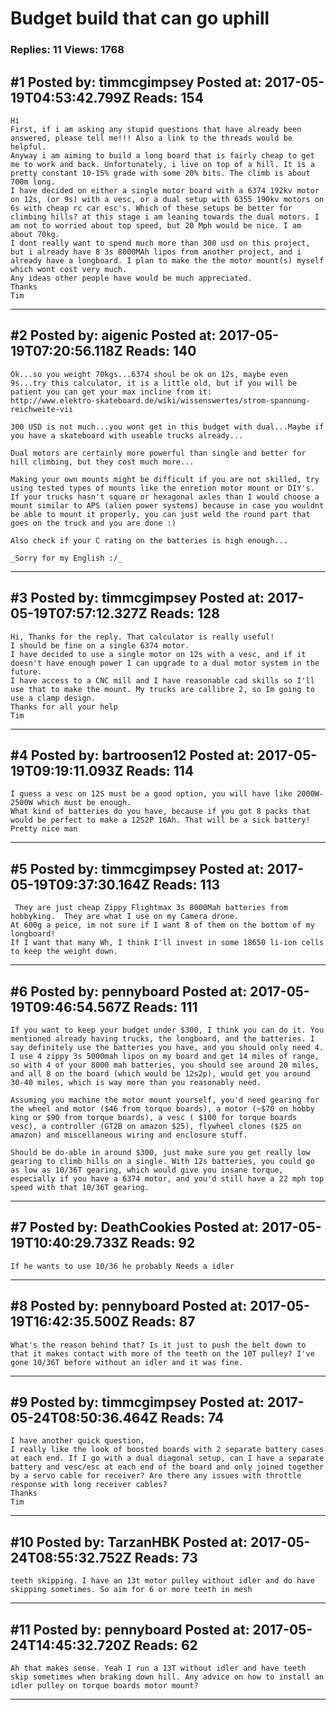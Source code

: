 # Budget build that can go uphill

### Replies: 11 Views: 1768

## \#1 Posted by: timmcgimpsey Posted at: 2017-05-19T04:53:42.799Z Reads: 154

```
Hi
First, if i am asking any stupid questions that have already been answered, please tell me!!! Also a link to the threads would be helpful.
Anyway i am aiming to build a long board that is fairly cheap to get me to work and back. Unfortunately, i live on top of a hill. It is a pretty constant 10-15% grade with some 20% bits. The climb is about 700m long.
I have decided on either a single motor board with a 6374 192kv motor on 12s, (or 9s) with a vesc, or a dual setup with 6355 190kv motors on 6s with cheap rc car esc's. Which of these setups be better for climbing hills? at this stage i am leaning towards the dual motors. I am not to worried about top speed, but 20 Mph would be nice. I am about 70kg.
I dont really want to spend much more than 300 usd on this project, but i already have 8 3s 8000MAh lipos from another project, and i already have a longboard. I plan to make the the motor mount(s) myself which wont cost very much.
Any ideas other people have would be much appreciated.
Thanks
Tim
```

---
## \#2 Posted by: aigenic Posted at: 2017-05-19T07:20:56.118Z Reads: 140

```
Ok...so you weight 70kgs...6374 shoul be ok on 12s, maybe even 9s...try this calculator, it is a little old, but if you will be patient you can get your max incline from it: 
http://www.elektro-skateboard.de/wiki/wissenswertes/strom-spannung-reichweite-vii

300 USD is not much...you wont get in this budget with dual...Maybe if you have a skateboard with useable trucks already...

Dual motors are certainly more powerful than single and better for hill climbing, but they cost much more...

Making your own mounts might be difficult if you are not skilled, try using tested types of mounts like the enretion motor mount or DIY's. If your trucks hasn't square or hexagonal axles than I would choose a mount similar to APS (alien power systems) because in case you wouldnt be able to mount it properly, you can just weld the round part that goes on the truck and you are done :)

Also check if your C rating on the batteries is high enough...

_Sorry for my English :/_
```

---
## \#3 Posted by: timmcgimpsey Posted at: 2017-05-19T07:57:12.327Z Reads: 128

```
Hi, Thanks for the reply. That calculator is really useful!
I should be fine on a single 6374 motor.
I have decided to use a single motor on 12s with a vesc, and if it doesn't have enough power I can upgrade to a dual motor system in the future.
I have access to a CNC mill and I have reasonable cad skills so I'll use that to make the mount. My trucks are callibre 2, so Im going to use a clamp design.
Thanks for all your help
Tim
```

---
## \#4 Posted by: bartroosen12 Posted at: 2017-05-19T09:19:11.093Z Reads: 114

```
I guess a vesc on 12S must be a good option, you will have like 2000W-2500W which must be enough.
What kind of batteries do you have, because if you got 8 packs that would be perfect to make a 12S2P 16Ah. That will be a sick battery! Pretty nice man
```

---
## \#5 Posted by: timmcgimpsey Posted at: 2017-05-19T09:37:30.164Z Reads: 113

```
 They are just cheap Zippy Flightmax 3s 8000Mah batteries from hobbyking.  They are what I use on my Camera drone.
At 600g a peice, im not sure if I want 8 of them on the bottom of my longboard!
If I want that many Wh, I think I'll invest in some 18650 li-ion cells to keep the weight down.
```

---
## \#6 Posted by: pennyboard Posted at: 2017-05-19T09:46:54.567Z Reads: 111

```
If you want to keep your budget under $300, I think you can do it. You mentioned already having trucks, the longboard, and the batteries. I say definitely use the batteries you have, and you should only need 4. I use 4 zippy 3s 5000mah lipos on my board and get 14 miles of range, so with 4 of your 8000 mah batteries, you should see around 20 miles, and all 8 on the board (which would be 12s2p), would get you around 30-40 miles, which is way more than you reasonably need.

Assuming you machine the motor mount yourself, you'd need gearing for the wheel and motor ($46 from torque boards), a motor (~$70 on hobby king or $90 from torque boards), a vesc ( $100 for torque boards vesc), a controller (GT2B on amazon $25), flywheel clones ($25 on amazon) and miscellaneous wiring and enclosure stuff. 

Should be do-able in around $300, just make sure you get really low gearing to climb hills on a single. With 12s batteries, you could go as low as 10/36T gearing, which would give you insane torque, especially if you have a 6374 motor, and you'd still have a 22 mph top speed with that 10/36T gearing.
```

---
## \#7 Posted by: DeathCookies Posted at: 2017-05-19T10:40:29.733Z Reads: 92

```
If he wants to use 10/36 he probably Needs a idler
```

---
## \#8 Posted by: pennyboard Posted at: 2017-05-19T16:42:35.500Z Reads: 87

```
What's the reason behind that? Is it just to push the belt down to that it makes contact with more of the teeth on the 10T pulley? I've gone 10/36T before without an idler and it was fine.
```

---
## \#9 Posted by: timmcgimpsey Posted at: 2017-05-24T08:50:36.464Z Reads: 74

```
I have another quick question, 
I really like the look of boosted boards with 2 separate battery cases at each end. If I go with a dual diagonal setup, can I have a separate battery and vesc/esc at each end of the board and only joined together by a servo cable for receiver? Are there any issues with throttle response with long receiver cables?
Thanks
Tim
```

---
## \#10 Posted by: TarzanHBK Posted at: 2017-05-24T08:55:32.752Z Reads: 73

```
teeth skipping. I have an 13t motor pulley without idler and do have skipping sometimes. So aim for 6 or more teeth in mesh
```

---
## \#11 Posted by: pennyboard Posted at: 2017-05-24T14:45:32.720Z Reads: 62

```
Ah that makes sense. Yeah I run a 13T without idler and have teeth skip sometimes when braking down hill. Any advice on how to install an idler pulley on torque boards motor mount?
```

---

